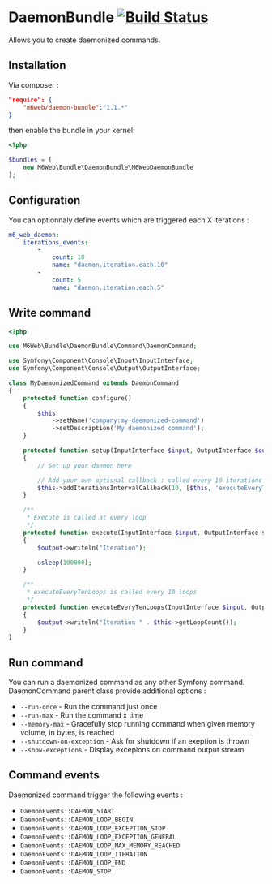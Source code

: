 # DaemonBundle [![Build Status](https://travis-ci.org/M6Web/DaemonBundle.svg?branch=master)](https://travis-ci.org/M6Web/DaemonBundle)

Allows you to create daemonized commands.

## Installation

Via composer :

```json
"require": {
    "m6web/daemon-bundle":"1.1.*"
}
```

then enable the bundle in your kernel:

```php
<?php

$bundles = [
    new M6Web\Bundle\DaemonBundle\M6WebDaemonBundle
];
```

## Configuration

You can optionnaly define events which are triggered each X iterations :

```yml
m6_web_daemon:
    iterations_events:
        -
            count: 10
            name: "daemon.iteration.each.10"
        -
            count: 5
            name: "daemon.iteration.each.5"
```

## Write command

```php
<?php

use M6Web\Bundle\DaemonBundle\Command\DaemonCommand;

use Symfony\Component\Console\Input\InputInterface;
use Symfony\Component\Console\Output\OutputInterface;

class MyDaemonizedCommand extends DaemonCommand
{
    protected function configure()
    {
        $this
            ->setName('company:my-daemonized-command')
            ->setDescription('My daemonized command');
    }

    protected function setup(InputInterface $input, OutputInterface $output)
    {
        // Set up your daemon here

        // Add your own optional callback : called every 10 iterations
        $this->addIterationsIntervalCallback(10, [$this, 'executeEveryTenLoops']);
    }

    /**
     * Execute is called at every loop
     */
    protected function execute(InputInterface $input, OutputInterface $output)
    {
        $output->writeln("Iteration");

        usleep(100000);
    }

    /**
     * executeEveryTenLoops is called every 10 loops
     */
    protected function executeEveryTenLoops(InputInterface $input, OutputInterface $output)
    {
        $output->writeln("Iteration " . $this->getLoopCount());
    }
}
```

## Run command

You can run a daemonized command as any other Symfony command. DaemonCommand parent class provide additional options :

- `--run-once` - Run the command just once
- `--run-max` - Run the command x time
- `--memory-max` - Gracefully stop running command when given memory volume, in bytes, is reached
- `--shutdown-on-exception` - Ask for shutdown if an exeption is thrown
- `--show-exceptions` - Display excepions on command output stream

## Command events

Daemonized command trigger the following events :

- `DaemonEvents::DAEMON_START`
- `DaemonEvents::DAEMON_LOOP_BEGIN`
- `DaemonEvents::DAEMON_LOOP_EXCEPTION_STOP`
- `DaemonEvents::DAEMON_LOOP_EXCEPTION_GENERAL`
- `DaemonEvents::DAEMON_LOOP_MAX_MEMORY_REACHED`
- `DaemonEvents::DAEMON_LOOP_ITERATION`
- `DaemonEvents::DAEMON_LOOP_END`
- `DaemonEvents::DAEMON_STOP`